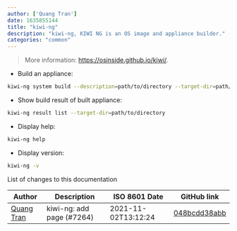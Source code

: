 ```yaml
---
author: ['Quang Tran']
date: 1635855144
title: "kiwi-ng"
description: "kiwi-ng, KIWI NG is an OS image and appliance builder."
categories: "common"
---
```

> More information: <https://osinside.github.io/kiwi/>.

- Build an appliance:

```bash
kiwi-ng system build --description=path/to/directory --target-dir=path/to/directory
```

- Show build result of built appliance:

```bash
kiwi-ng result list --target-dir=path/to/directory
```

- Display help:

```bash
kiwi-ng help
```

- Display version:

```bash
kiwi-ng -v
```
List of changes to this documentation


Author | Description | ISO 8601 Date | GitHub link
------|-----|-----|-----
[Quang Tran](mailto:quangtran@mailbox.org) | kiwi-ng: add page (#7264) | 2021-11-02T13:12:24 | [048bcdd38abb](https://github.com/tldr-pages/tldr/commit/048bcdd38abb59314a8f6dd5484d0ee0b8d7f735)

